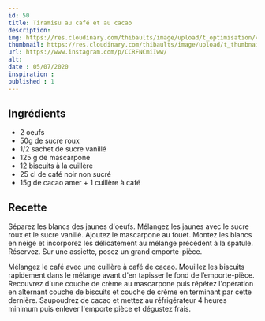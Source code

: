```yaml
---
id: 50
title: Tiramisu au café et au cacao
description: 
img: https://res.cloudinary.com/thibaults/image/upload/t_optimisation/v1600460981/Recipes/20200705_tiramisu.jpg
thumbnail: https://res.cloudinary.com/thibaults/image/upload/t_thumbnail_josie/v1600460981/Recipes/20200705_tiramisu.jpg
url: https://www.instagram.com/p/CCRFNCmiIww/
alt: 
date : 05/07/2020
inspiration :
published : 1
---
```


## Ingrédients
 - 2 oeufs
 - 50g de sucre roux
 - 1/2 sachet de sucre vanillé
 - 125 g de mascarpone
 - 12 biscuits à la cuillère
 - 25 cl de café noir non sucré
 - 15g de cacao amer + 1 cuillère à café

## Recette
Séparez les blancs des jaunes d'oeufs. Mélangez les jaunes avec le sucre roux et le sucre vanillé. Ajoutez le mascarpone au fouet. Montez les blancs en neige et incorporez les délicatement au mélange précédent à la spatule. Réservez. Sur une assiette, posez un grand emporte-pièce.

Mélangez le café avec une cuillère à café de cacao. Mouillez les biscuits rapidement dans le mélange avant d'en tapisser le fond de l’emporte-pièce. Recouvrez d'une couche de crème au mascarpone puis répétez l'opération en alternant couche de biscuits et couche de crème en terminant par cette dernière. Saupoudrez de cacao et mettez au réfrigérateur 4 heures minimum puis enlever l'emporte pièce et dégustez frais.